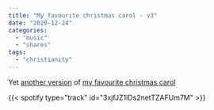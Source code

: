 ```yaml
---
title: "My favourite christmas carol - v3"
date: "2020-12-24"
categories:
  - "music"
  - "shares"
tags:
  - "christianity"
---
```


Yet [another version]((/2020/12/my-favourite-christmas-carol)) of [my favourite christmas carol](2021/12/my-favourite-christmas-carol-v2)

{{< spotify type="track" id="3xjfJZ1lDs2netTZAFUm7M" >}}